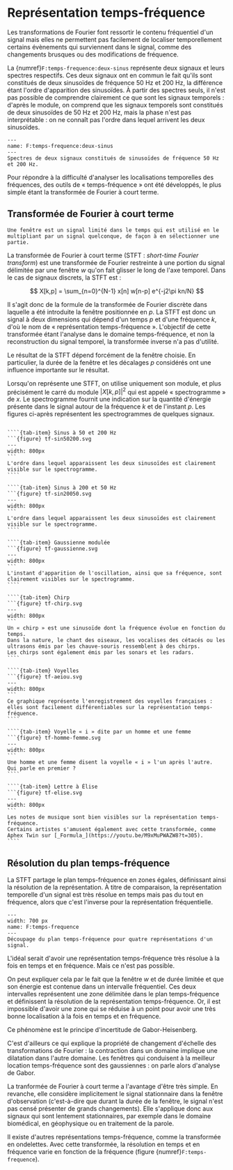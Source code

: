 # Représentation temps-fréquence

<!-- chirp = gazouilli -->

Les transformations de Fourier font ressortir le contenu fréquentiel d'un signal
mais elles ne permettent pas facilement de localiser temporellement certains évènements qui surviennent dans le signal,
comme des changements brusques ou des modifications de fréquence.

<div class="example">
    
La {numref}`F:temps-frequence:deux-sinus` représente deux signaux et leurs spectres respectifs.
Ces deux signaux ont en commun le fait qu'ils sont constitués de deux sinusoïdes de fréquence 50 Hz et 200 Hz,
la différence étant l'ordre d'apparition des sinusoïdes.
À partir des spectres seuls, il n'est pas possible de comprendre clairement ce que sont les signaux temporels :
d'après le module, on comprend que les signaux temporels sont constitués de deux sinusoïdes de 50 Hz et 200 Hz,
mais la phase n'est pas interprétable :
on ne connaît pas l'ordre dans lequel arrivent les deux sinusoïdes.

```{figure} deux-sinus.svg
---
name: F:temps-frequence:deux-sinus
---
Spectres de deux signaux constitués de sinusoïdes de fréquence 50 Hz et 200 Hz.
```

</div>

Pour répondre à la difficulté d'analyser les localisations temporelles des fréquences,
des outils de « temps-fréquence » ont été développés,
le plus simple étant la transformée de Fourier à court terme.


## Transformée de Fourier à court terme

```{margin}
Une fenêtre est un signal limité dans le temps qui est utilisé en le multipliant par un signal quelconque, de façon à en sélectionner une partie.
```

La transformée de Fourier à court terme (STFT : _short-time Fourier transform_)
est une transformée de Fourier restreinte à une portion du signal délimitée par une fenêtre $w$
qu'on fait glisser le long de l'axe temporel.
Dans le cas de signaux discrets, la STFT est :

<!-- $$X(f,\tau) = \int_{-\infty}^{+\infty} x(t) w(t-\tau) e^{-j2\pi f t} dt$$ -->

$$
X[k,p] = \sum_{n=0}^{N-1} x[n] w[n-p] e^{-j2\pi kn/N}
$$

Il s'agit donc de la formule de la transformée de Fourier discrète dans laquelle a été introduite la fenêtre positionnée en $p$.
La STFT est donc un signal à deux dimensions qui dépend d'un temps $p$ et d'une fréquence $k$, d'où le nom de « représentation temps-fréquence ».
L'objectif de cette transformée étant l'analyse dans le domaine temps-fréquence, et non la reconstruction du signal temporel, 
la transformée inverse n'a pas d'utilité.

Le résultat de la STFT dépend forcément de la fenêtre choisie.
En particulier, la durée de la fenêtre et les décalages $p$ considérés ont une influence importante sur le résultat.
<!-- ce serait bien de l'illustrer -->

Lorsqu'on représente une STFT, on utilise uniquement son module,
et plus précisément le carré du module $|X[k,p]|^2$ qui est appelé « spectrogramme » de $x$.
Le spectrogramme fournit une indication sur la quantité d'énergie présente dans le signal
autour de la fréquence $k$ et de l'instant $p$.
Les figures ci-après représentent les spectrogrammes de quelques signaux.

`````{tab-set}

````{tab-item} Sinus à 50 et 200 Hz
```{figure} tf-sin50200.svg
---
width: 800px
```
L'ordre dans lequel apparaissent les deux sinusoïdes est clairement visible sur le spectrogramme.
````

````{tab-item} Sinus à 200 et 50 Hz
```{figure} tf-sin20050.svg
---
width: 800px
```
L'ordre dans lequel apparaissent les deux sinusoïdes est clairement visible sur le spectrogramme.
````

````{tab-item} Gaussienne modulée
```{figure} tf-gaussienne.svg
---
width: 800px
```
L'instant d'apparition de l'oscillation, ainsi que sa fréquence, sont clairement visibles sur le spectrogramme.
````

````{tab-item} Chirp
```{figure} tf-chirp.svg
---
width: 800px
```
Un « chirp » est une sinusoïde dont la fréquence évolue en fonction du temps.
Dans la nature, le chant des oiseaux, les vocalises des cétacés ou les ultrasons émis par les chauve-souris ressemblent à des chirps.
Les chirps sont également émis par les sonars et les radars.
````

````{tab-item} Voyelles
```{figure} tf-aeiou.svg
---
width: 800px
```
Ce graphique représente l'enregistrement des voyelles françaises : elles sont facilement différentiables sur la représentation temps-fréquence.
````

````{tab-item} Voyelle « i » dite par un homme et une femme
```{figure} tf-homme-femme.svg
---
width: 800px
```
Une homme et une femme disent la voyelle « i » l'un après l'autre.
Qui parle en premier ?
````

````{tab-item} Lettre à Élise
```{figure} tf-elise.svg
---
width: 800px
```
Les notes de musique sont bien visibles sur la représentation temps-fréquence.
Certains artistes s'amusent également avec cette transformée, comme Aphex Twin sur [_Formula_](https://youtu.be/M9xMuPWAZW8?t=305).
````

`````


<!-- La représentation en spectrogramme est également intéressante en musique.
Voyez par exemple le résultat sur
[_La Lettre à Élise_](https://www.youtube.com/watch?v=S2XkCfvGPXE) de Ludwig van Beethoven
ou la [_Symphonie du Nouveau Monde_](https://youtu.be/Txp-pHU2K6w?t=652) de Antonín Dvořák.
 -->


## Résolution du plan temps-fréquence

La STFT partage le plan temps-fréquence en zones égales, définissant ainsi la résolution de la représentation.
À titre de comparaison, la représentation temporelle d'un signal est très résolue en temps mais pas du tout en fréquence,
alors que c'est l'inverse pour la représentation fréquentielle.

```{figure} temps-frequence.svg
---
width: 700 px
name: F:temps-frequence
---
Découpage du plan temps-fréquence pour quatre représentations d'un signal.
```

L'idéal serait d'avoir une représentation temps-fréquence très résolue à la fois en temps et en fréquence.
Mais ce n'est pas possible.

On peut expliquer cela par le fait que la fenêtre $w$ et de durée limitée et que son énergie est contenue dans un intervalle fréquentiel.
Ces deux intervalles représentent une zone délimitée dans le plan temps-fréquence et définissent la résolution de la représentation temps-fréquence.
Or, il est impossible d'avoir une zone qui se réduise à un point
pour avoir une très bonne localisation à la fois en temps et en fréquence.

Ce phénomène est le principe d'incertitude de Gabor-Heisenberg.

C'est d'ailleurs ce qui explique la propriété de changement d'échelle des transformations de Fourier :
la contraction dans un domaine implique une dilatation dans l'autre domaine.
Les fenêtres qui conduisent à la meilleur location temps-fréquence sont des gaussiennes :
on parle alors d'analyse de Gabor.

La tranformée de Fourier à court terme a l'avantage d'être très simple.
En revanche, elle considère implicitement le signal stationnaire dans la fenêtre d'observation
(c'est-à-dire que durant la durée de la fenêtre, le signal n'est pas censé présenter de grands changements).
Elle s'applique donc aux signaux qui sont lentement stationnaires,
par exemple dans le domaine biomédical, en géophysique ou en traitement de la parole.

Il existe d'autres représentations temps-fréquence, comme la transformée en ondelettes.
Avec cette transformée, la résolution en temps et en fréquence varie en fonction de la fréquence
(figure {numref}`F:temps-frequence`).

<!-- (d'après un exemple de PFlandrin) principe d'incertitude : pour observer une fréquence (oscillation), il faut le faire sur un axe suffisamment long. De même, pour mesurer la vitesse d'un objet, il vaut mieux chornométrer en deux emplacements éloignés (bonne estimation de la vitesse, mais pas de la position : à quelle endroit exactement y a-t-il cette vitesse ?). Si les deux emplacements sont très proches (bonne estimation de la position), mais mauvaise estimation de la vitesse
 -->